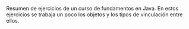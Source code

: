 Resumen de ejercicios de un curso de fundamentos en Java.
En estos ejercicios se trabaja un poco los objetos y los tipos de vinculación entre ellos. 
